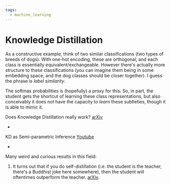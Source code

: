 ```yaml
---
tags:
  - machine_learning
---
```



# Knowledge Distillation

As a constructive example, think of two similar classifications (two types of breeds of dogs). With one-hot encoding, these are orthogonal, and each class is essentially equivalent/exchangeable. However there's actually more structure to these classifications (you can imagine them being in some embedding space, and the dog classes should be closer together). I guess the phrase is *label similarity*.

The softmax probabilities is (hopefully) a proxy for this. So, in part, the student gets the shortcut of learning these class representations, but also conceivably it does not have the capacity to *learn* these subtleties, though it is able to mimic it.

Does Knowledge Distillation really work? [arXiv](https://arxiv.org/pdf/2106.05945.pdf)

 - 

KD as Semi-parametric Inference [Youtube](https://www.youtube.com/watch?v=dEE3-g_8dWo)

 - 

Many weird and curious results in this field:

1. It turns out that if you do self-distillation (i.e. the student is the teacher, there's a Buddhist joke here somewhere), then the student will oftentimes outperform the teacher. [arXiv](https://arxiv.org/abs/1805.04770).